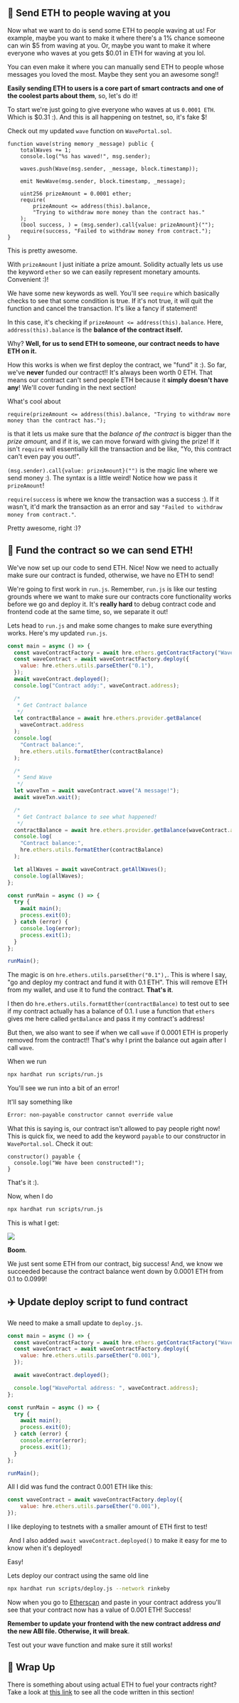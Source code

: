 ## 💸 Send ETH to people waving at you

Now what we want to do is send some ETH to people waving at us! For example, maybe you want to make it where there's a 1% chance someone can win $5 from waving at you. Or, maybe you want to make it where everyone who waves at you gets $0.01 in ETH for waving at you lol.

You can even make it where you can manually send ETH to people whose messages you loved the most. Maybe they sent you an awesome song!!

**Easily sending ETH to users is a core part of smart contracts and one of the coolest parts about them**, so, let's do it!

To start we're just going to give everyone who waves at us `0.0001 ETH`. Which is $0.31 :). And this is all happening on testnet, so, it's fake $!

Check out my updated `wave` function on `WavePortal.sol`.

```solidity
function wave(string memory _message) public {
    totalWaves += 1;
    console.log("%s has waved!", msg.sender);

    waves.push(Wave(msg.sender, _message, block.timestamp));

    emit NewWave(msg.sender, block.timestamp, _message);

    uint256 prizeAmount = 0.0001 ether;
    require(
        prizeAmount <= address(this).balance,
        "Trying to withdraw more money than the contract has."
    );
    (bool success, ) = (msg.sender).call{value: prizeAmount}("");
    require(success, "Failed to withdraw money from contract.");
}
```

This is pretty awesome.

With `prizeAmount` I just initiate a prize amount. Solidity actually lets us use the keyword `ether` so we can easily represent monetary amounts. Convenient :)!

We have some new keywords as well. You'll see `require` which basically checks to see that some condition is true. If it's not true, it will quit the function and cancel the transaction. It's like a fancy if statement!

In this case, it's checking if `prizeAmount <= address(this).balance`. Here, `address(this).balance` is the **balance of the contract itself.**

Why? **Well, for us to send ETH to someone, our contract needs to have ETH on it.**

How this works is when we first deploy the contract, we "fund" it :). So far, we've **never** funded our contract!! It's always been worth 0 ETH. That means our contract can't send people ETH because it **simply doesn't have any**! We'll cover funding in the next section!

What's cool about

```solidity
require(prizeAmount <= address(this).balance, "Trying to withdraw more money than the contract has.");
```

is that it lets us make sure that the *balance of the contract* is bigger than the *prize amount,* and if it is, we can move forward with giving the prize! If it isn't `require` will essentially kill the transaction and be like, "Yo, this contract can't even pay you out!". 

`(msg.sender).call{value: prizeAmount}("")` is the magic line where we send money :). The syntax is a little weird! Notice how we pass it `prizeAmount`!

`require(success` is where we know the transaction was a success :). If it wasn't, it'd mark the transaction as an error and say `"Failed to withdraw money from contract."`.

Pretty awesome, right :)?

## 🏦 Fund the contract so we can send ETH!

We've now set up our code to send ETH. Nice! Now we need to actually make sure our contract is funded, otherwise, we have no ETH to send!

We're going to first work in `run.js`. Remember, `run.js` is like our testing grounds where we want to make sure our contracts core functionality works before we go and deploy it. It's **really hard** to debug contract code and frontend code at the same time, so, we separate it out!

Lets head to `run.js` and make some changes to make sure everything works. Here's my updated `run.js`.

```javascript
const main = async () => {
  const waveContractFactory = await hre.ethers.getContractFactory("WavePortal");
  const waveContract = await waveContractFactory.deploy({
    value: hre.ethers.utils.parseEther("0.1"),
  });
  await waveContract.deployed();
  console.log("Contract addy:", waveContract.address);

  /*
   * Get Contract balance
   */
  let contractBalance = await hre.ethers.provider.getBalance(
    waveContract.address
  );
  console.log(
    "Contract balance:",
    hre.ethers.utils.formatEther(contractBalance)
  );

  /*
   * Send Wave
   */
  let waveTxn = await waveContract.wave("A message!");
  await waveTxn.wait();

  /*
   * Get Contract balance to see what happened!
   */
  contractBalance = await hre.ethers.provider.getBalance(waveContract.address);
  console.log(
    "Contract balance:",
    hre.ethers.utils.formatEther(contractBalance)
  );

  let allWaves = await waveContract.getAllWaves();
  console.log(allWaves);
};

const runMain = async () => {
  try {
    await main();
    process.exit(0);
  } catch (error) {
    console.log(error);
    process.exit(1);
  }
};

runMain();
```

The magic is on `hre.ethers.utils.parseEther("0.1"),`. This is where I say, "go and deploy my contract and fund it with 0.1 ETH". This will remove ETH from my wallet, and use it to fund the contract. **That's it**.

I then do `hre.ethers.utils.formatEther(contractBalance)` to test out to see if my contract actually has a balance of 0.1. I use a function that `ethers` gives me here called `getBalance` and pass it my contract's address!

But then, we also want to see if when we call `wave` if 0.0001 ETH is properly removed from the contract!! That's why I print the balance out again after I call `wave`.

When we run 

```bash
npx hardhat run scripts/run.js
```

You'll see we run into a bit of an error!

It'll say something like

```bash
Error: non-payable constructor cannot override value
```

What this is saying is, our contract isn't allowed to pay people right now! This is quick fix, we need to add the keyword `payable` to our constructor in `WavePortal.sol`. Check it out:

```solidity
constructor() payable {
  console.log("We have been constructed!");
}
```

That's it :).

Now, when I do 

```bash
npx hardhat run scripts/run.js
```

This is what I get:

![](https://i.imgur.com/8jZHL6b.png)

**Boom**.

We just sent some ETH from our contract, big success! And, we know we succeeded because the contract balance went down by 0.0001 ETH from 0.1 to 0.0999!

## ✈️ Update deploy script to fund contract

We need to make a small update to `deploy.js`.

```javascript
const main = async () => {
  const waveContractFactory = await hre.ethers.getContractFactory("WavePortal");
  const waveContract = await waveContractFactory.deploy({
    value: hre.ethers.utils.parseEther("0.001"),
  });

  await waveContract.deployed();

  console.log("WavePortal address: ", waveContract.address);
};

const runMain = async () => {
  try {
    await main();
    process.exit(0);
  } catch (error) {
    console.error(error);
    process.exit(1);
  }
};

runMain();
```

All I did was fund the contract 0.001 ETH like this:

```javascript
const waveContract = await waveContractFactory.deploy({
    value: hre.ethers.utils.parseEther("0.001"),
});
```
I like deploying to testnets with a smaller amount of ETH first to test!

 And I also added `await waveContract.deployed()` to make it easy for me to know when it's deployed!

Easy!

Lets deploy our contract using the same old line

```bash
npx hardhat run scripts/deploy.js --network rinkeby
```

Now when you go to [Etherscan](https://rinkeby.etherscan.io/) and paste in your contract address you'll see that your contract now has a value of 0.001 ETH! Success!

**Remember to update your frontend with the new contract address *and* the new ABI file. Otherwise, it will** **break**.

Test out your wave function and make sure it still works!

## 🎁 Wrap Up

There is something about using actual ETH to fuel your contracts right? Take a look at [this link](https://gist.github.com/adilanchian/236fe9f3a56b73751060800cae3a780d) to see all the code written in this section!
